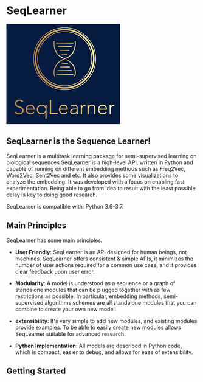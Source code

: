 # SeqLearner
![](logo_small.png)

## SeqLearner is the Sequence Learner!
SeqLearner is a multitask learning package for semi-supervised learning on biological sequences
SeqLearner is a high-level API, written in Python and capable of running on different embedding methods such as Freq2Vec, Word2Vec, Sent2Vec and etc. It also provides some visualizations to analyze the embedding.
It was developed with a focus on enabling fast experimentation. Being able to go from idea to result with the least possible delay is key to doing good research.

SeqLearner is compatible with: Python 3.6-3.7.

## Main Principles
SeqLearner has some main principles:
  
- __User Friendly__: SeqLearner is an API designed for human beings, not machines. SeqLearner offers consistent & simple APIs, it minimizes the number of user actions required for a common use case, and it provides clear feedback upon user error.

- __Modularity__: A model is understood as a sequence or a graph of standalone modules that can be plugged together with as few restrictions as possible. In particular, embedding methods, semi-supervised algorithms schemes are all standalone modules that you can combine to create your own new model.

- __extensibility__: It's very simple to add new modules, and existing modules provide examples. To be able to easily create new modules allows SeqLearner suitable for advanced research.

- __Python Implementation__: All models are described in Python code, which is compact, easier to debug, and allows for ease of extensibility.

## Getting Started
